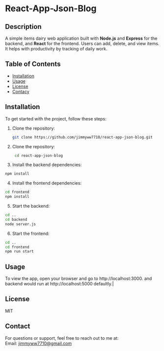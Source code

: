 # React-App-Json-Blog

## Description
A simple items dairy web application built with **Node.js** and **Express** for the backend, and **React** for the frontend. Users can add, delete, and view items. It helps with productivity by tracking of daily work.

## Table of Contents
- [Installation](#installation)
- [Usage](#usage)
- [License](#license)
- [Contacy](#contact)

## Installation

To get started with the project, follow these steps:

1. Clone the repository:
   ```bash
   git clone https://github.com/jimmyww7710/react-app-json-blog.git
   ```
2. Clone the repository:
   ```bash
    cd react-app-json-blog
   ```
   
3. Install the backend dependencies:
  ```bash
  npm install
  ```

4. Install the frontend dependencies:
  ```bash
  cd frontend
  npm install
  ```

5. Start the backend:
  ```bash
  cd ..
  cd backend
  node server.js
  ```

6. Start the frontend:
  ```bash
  cd ..
  cd frontend
  npm run start
  ```
## Usage

  To view the app, open your browser and go to http://localhost:3000.
  and backend would run at http://localhost:5000 defaultly.|

## License

  MIT

## Contact

  For questions or support, feel free to reach out to me at:  
  Email: jimmyww7710@gmail.com
  
